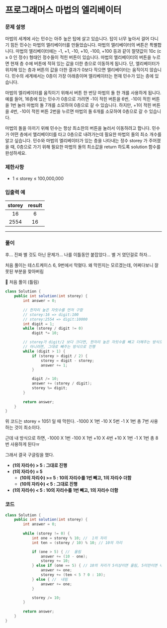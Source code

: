 # 프로그래머스 마법의 엘리베이터

### 문제 설명
마법의 세계에 사는 민수는 아주 높은 탑에 살고 있습니다. 탑이 너무 높아서 걸어 다니기 힘든 민수는 마법의 엘리베이터를 만들었습니다. 마법의 엘리베이터의 버튼은 특별합니다. 마법의 엘리베이터에는 -1, +1, -10, +10, -100, +100 등과 같이 절댓값이 10c (c ≥ 0 인 정수) 형태인 정수들이 적힌 버튼이 있습니다. 마법의 엘리베이터의 버튼을 누르면 현재 층 수에 버튼에 적혀 있는 값을 더한 층으로 이동하게 됩니다. 단, 엘리베이터가 위치해 있는 층과 버튼의 값을 더한 결과가 0보다 작으면 엘리베이터는 움직이지 않습니다. 민수의 세계에서는 0층이 가장 아래층이며 엘리베이터는 현재 민수가 있는 층에 있습니다.

마법의 엘리베이터를 움직이기 위해서 버튼 한 번당 마법의 돌 한 개를 사용하게 됩니다.예를 들어, 16층에 있는 민수가 0층으로 가려면 -1이 적힌 버튼을 6번, -10이 적힌 버튼을 1번 눌러 마법의 돌 7개를 소모하여 0층으로 갈 수 있습니다. 하지만, +1이 적힌 버튼을 4번, -10이 적힌 버튼 2번을 누르면 마법의 돌 6개를 소모하여 0층으로 갈 수 있습니다.

마법의 돌을 아끼기 위해 민수는 항상 최소한의 버튼을 눌러서 이동하려고 합니다. 민수가 어떤 층에서 엘리베이터를 타고 0층으로 내려가는데 필요한 마법의 돌의 최소 개수를 알고 싶습니다. 민수와 마법의 엘리베이터가 있는 층을 나타내는 정수 storey 가 주어졌을 때, 0층으로 가기 위해 필요한 마법의 돌의 최소값을 return 하도록 solution 함수를 완성하세요.

### 제한사항
- 1 ≤ storey ≤ 100,000,000

### 입출력 예

|storey|result|
|:---:|:---:|
|16|6|
|2554|16|

---

### 풀이
후... 진짜 별 것도 아닌 문제가... 나를 이틀동안 붙잡았다...
별 거 였던걸로 하자...

처음 풀이는
테스트케이스 6, 9번에서 막혔다.
왜 막힌지는 모르겠는데, 어쩌다보니 잘못된 부분을 찾아버림

🔽 처음 풀이 (틀림)
```java
class Solution {
    public int solution(int storey) {
        int answer = 0;
        
        // 한자리 높은 자릿수를 먼저 구함
        // storey:16 => digit:100
        // storey:2554 => digit:10000
        int digit = 1;
		while (storey / digit != 0)
			digit *= 10;

		// storey가 digit/2 보다 크다면, 한자리 높은 자릿수를 빼고 더해주는 방식으로 진행
        // 아니라면, 그대로 빼주는 방식으로 진행
		while (digit > 1) {
			if (storey > digit / 2) {
				storey = digit - storey;
				answer += 1;
			}

			digit /= 10;
			answer += (storey / digit);
			storey %= digit;
		}
        
        return answer;
    }
}
```

위 코드는 storey = 1051 일 때 막힌다.
-1000 X 1번
-10 X 5번
-1 X 1번
총 7번 사용하는 것이 최소이다.

근데 내 방식으로 하면,
-1000 X 1번
-100 X 1번
+10 X 4번
+10 X 1번
-1 X 1번
총 8번 사용하게 된다ㅠ



그래서 결국 구글링을 했다.

- **(1의 자리수) > 5 : 그대로 진행**
- **(1의 자리수) = 5**
    - **(10의 자리수) >= 5 : 10의 자리수를 1번 빼고, 1의 자리수 더함**
    - **(10의 자리수) < 5 : 그대로 진행**
- **(1의 자리수) < 5 : 10의 자리수를 1번 빼고, 1의 자리수 더함**



### 코드
```java
class Solution {
    public int solution(int storey) {
        int answer = 0;
        
        while (storey != 0) {
			int one = storey % 10; //  1의 자리
			int ten = (storey / 10) % 10; // 10의 자리

			if (one > 5) { //  올림
				answer += (10 - one);
				storey += 10;
			} else if (one == 5) { // 10의 자리가 5이상이면 올림, 5미만이면 내림
				answer += one;
				storey += (ten < 5 ? 0 : 10);
			} else { //  내림
				answer += one;
			}

			storey /= 10;
		}
        
        return answer;
    }
}
```
